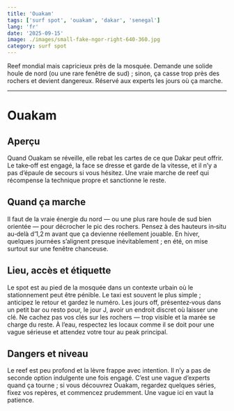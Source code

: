 ```yaml
---
title: 'Ouakam'
tags: ['surf spot', 'ouakam', 'dakar', 'senegal']
lang: 'fr'
date: '2025-09-15'
image: ./images/small-fake-ngor-right-640-360.jpg
category: surf spot
---
```


Reef mondial mais capricieux près de la mosquée. Demande une solide houle de nord (ou une rare fenêtre de sud) ; sinon, ça casse trop près des rochers et devient dangereux. Réservé aux experts les jours où ça marche.

---

# Ouakam

## Aperçu

Quand Ouakam se réveille, elle rebat les cartes de ce que Dakar peut offrir. Le take‑off est engagé, la face se dresse et garde de la vitesse, et il n’y a pas d’épaule de secours si vous hésitez. Une vraie marche de reef qui récompense la technique propre et sanctionne le reste.

## Quand ça marche

Il faut de la vraie énergie du nord — ou une plus rare houle de sud bien orientée — pour décrocher le pic des rochers. Pensez à des hauteurs in‑situ au‑delà d’1,2 m avant que ça devienne réellement jouable. En hiver, quelques journées s’alignent presque inévitablement ; en été, on mise surtout sur une fenêtre chanceuse.

## Lieu, accès et étiquette

Le spot est au pied de la mosquée dans un contexte urbain où le stationnement peut être pénible. Le taxi est souvent le plus simple ; anticipez le retour et gardez le numéro. Les jours off, présentez‑vous dans un petit bar ou resto pour, le jour J, avoir un endroit discret où laisser une clé. Ne cachez pas vos clés sur les rochers — trop visible et la marée se charge du reste. À l’eau, respectez les locaux comme il se doit pour une vague sérieuse et attendez votre tour au peak principal.

## Dangers et niveau

Le reef est peu profond et la lèvre frappe avec intention. Il n’y a pas de seconde option indulgente une fois engagé. C’est une vague d’experts quand ça tourne ; si vous découvrez Ouakam, regardez quelques séries, fixez vos repères, et commencez prudemment. Une vague ici en vaut la patience.
